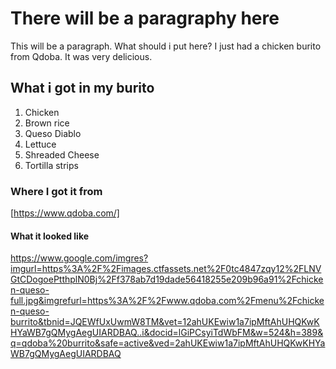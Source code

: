 # There will be a paragraphy here
  This will be a paragraph.
  What should i put here?
  I just had a chicken burito from Qdoba.
  It was very delicious. 
## What i got in my burito
1. Chicken 
2. Brown rice
3. Queso Diablo
4. Lettuce 
5. Shreaded Cheese 
6. Tortilla strips
### Where I got it from
[https://www.qdoba.com/]
#### What it looked like

https://www.google.com/imgres?imgurl=https%3A%2F%2Fimages.ctfassets.net%2F0tc4847zqy12%2FLNVGtCDogoePtthplN0Bj%2Ff378ab7d19dade56418255e209b96a91%2Fchicken-queso-full.jpg&imgrefurl=https%3A%2F%2Fwww.qdoba.com%2Fmenu%2Fchicken-queso-burrito&tbnid=JQEWfUxUwmW8TM&vet=12ahUKEwiw1a7ipMftAhUHQKwKHYaWB7gQMygAegUIARDBAQ..i&docid=lGiPCsyiTdWbFM&w=524&h=389&q=qdoba%20burrito&safe=active&ved=2ahUKEwiw1a7ipMftAhUHQKwKHYaWB7gQMygAegUIARDBAQ
